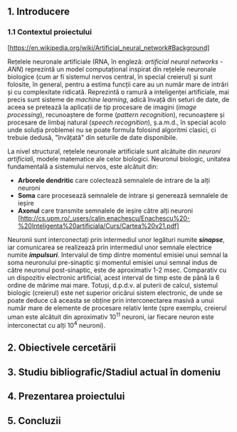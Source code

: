 ## 1. Introducere
### 1.1 Contextul proiectului
  [https://en.wikipedia.org/wiki/Artificial_neural_network#Background]

  Rețelele neuronale artificiale (RNA, în engleză: *artificial neural networks - ANN*) reprezintă un model computațional inspirat din rețelele neuronale biologice (cum ar fi sistemul nervos central, în special creierul) și sunt folosite, în general, pentru a estima funcții care au un număr mare de intrări și cu complexitate ridicată. Reprezintă o ramură a inteligenței artificiale, mai precis sunt sisteme de *machine learning*, adică învață din seturi de date, de aceea se pretează la aplicații de tip procesare de imagini (*image processing*), recunoaștere de forme (*pattern recognition*), recunoaștere și procesare de limbaj natural (*speech recognition*), ș.a.m.d., în special acolo unde soluția problemei nu se poate formula folosind algoritmi clasici, ci trebuie dedusă, "învățată" din seturile de date disponibile.

  La nivel structural, rețelele neuronale artificiale sunt alcătuite din *neuroni artificiali*, modele matematice ale celor biologici. Neuronul biologic, unitatea fundamentală a sistemului nervos, este alcătuit din:
  * __Arborele dendritic__ care colectează semnalele de intrare de la alți neuroni
  * __Soma__ care procesează semnalele de intrare și generează semnalele de ieșire
  * __Axonul__ care transmite semnalele de ieșire către alți neuroni
 [http://cs.upm.ro/_users/calin.enachescu/Enachescu%20-%20Inteligenta%20artificiala/Curs/Cartea%20v21.pdf]

Neuronii sunt interconectați prin intermediul unor legături numite *__sinapse__*, iar comunicarea se realizează prin intermediul unor semnale electrice numite *__impulsuri__*. Intervalul de timp dintre momentul emisiei unui semnal la soma neuronului pre-sinaptic şi momentul emisiei unui semnal indus de către neuronul post-sinaptic, este de aproximativ 1-2 msec. Comparativ cu un dispozitiv electronic artificial, acest interval de timp este de până la 6 ordine de mărime mai mare. Totuși, d.p.d.v. al puterii de calcul, sistemul biologic (creierul) este net superior oricărui sistem electronic, de unde se poate deduce că aceasta se obține prin interconectarea masivă a unui număr mare de elemente de procesare relativ lente (spre exemplu, creierul uman este alcătuit din aproximativ 10<sup>11</sup> neuroni, iar fiecare neuron este interconectat cu alți 10<sup>4</sup> neuroni).



## 2. Obiectivele cercetării

## 3. Studiu bibliografic/Stadiul actual în domeniu

## 4. Prezentarea proiectului

## 5. Concluzii

